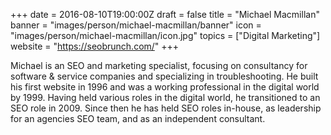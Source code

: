 +++
date = 2016-08-10T19:00:00Z
draft = false
title = "Michael Macmillan"
banner = "images/person/michael-macmillan/banner"
icon = "images/person/michael-macmillan/icon.jpg"
topics = ["Digital Marketing"]
website = "https://seobrunch.com/"
+++

Michael is an SEO and marketing specialist, focusing on consultancy for software & service companies and specializing in troubleshooting. He built his first website in 1996 and was a working professional in the digital world by 1999. Having held various roles in the digital world, he transitioned to an SEO role in 2009. Since then he has held SEO roles in-house, as leadership for an agencies SEO team, and as an independent consultant.
